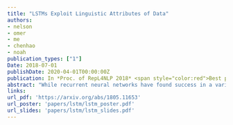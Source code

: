 ```yaml
---
title: "LSTMs Exploit Linguistic Attributes of Data"
authors:
- nelson
- omer
- me
- chenhao
- noah
publication_types: ["1"]
Date: 2018-07-01
publishDate: 2020-04-01T00:00:00Z
publication: In *Proc. of RepL4NLP 2018* <span style="color:red">Best paper award</span>
abstract: "While recurrent neural networks have found success in a variety of natural language processing applications, they are general models of sequential data. We investigate how the properties of natural language data affect an LSTM’s ability to learn a nonlinguistic task: recalling elements from its input. We find that models trained on natural language data are able to recall tokens from much longer sequences than models trained on non-language sequential data. Furthermore, we show that the LSTM learns to solve the memorization task by explicitly using a subset of its neurons to count timesteps in the input. We hypothesize that the patterns and structure in natural language data enable LSTMs to learn by providing approximate ways of reducing loss, but understanding the effect of different training data on the learnability of LSTMs remains an open question."
links:
url_pdf: 'https://arxiv.org/abs/1805.11653'
url_poster: 'papers/lstm/lstm_poster.pdf'
url_slides: 'papers/lstm/lstm_slides.pdf'
---
```

